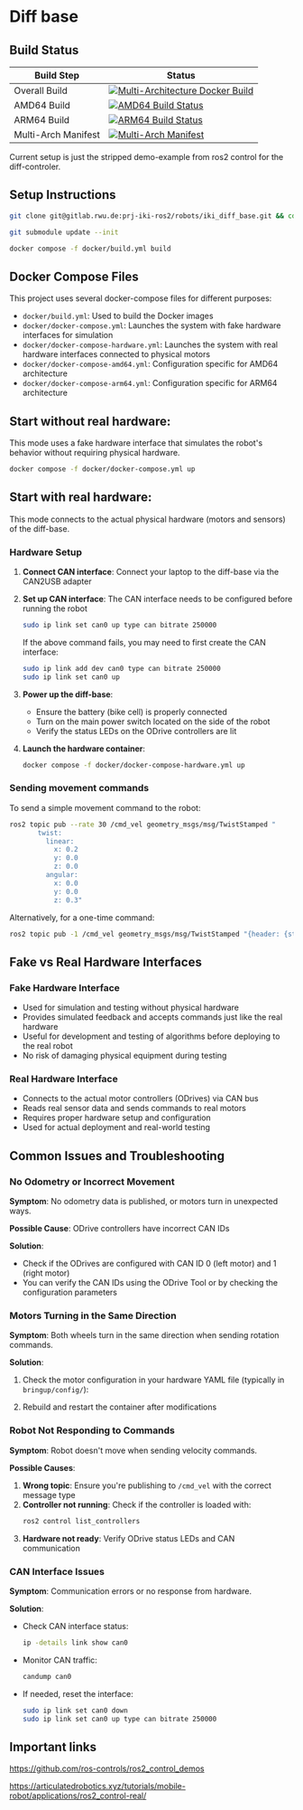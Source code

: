 # Diff base

## Build Status

| Build Step | Status |
|------------|--------|
| Overall Build | [![Multi-Architecture Docker Build](https://github.com/rwu-r2m/r2m_diff_bot/actions/workflows/docker-push.yml/badge.svg)](https://github.com/rwu-r2m/r2m_diff_bot/actions/workflows/docker-push.yml) |
| AMD64 Build | [![AMD64 Build Status](https://github.com/rwu-r2m/r2m_diff_bot/actions/workflows/docker-push.yml/badge.svg?job=build-push-amd64)](https://github.com/rwu-r2m/r2m_diff_bot/actions/workflows/docker-push.yml) |
| ARM64 Build | [![ARM64 Build Status](https://github.com/rwu-r2m/r2m_diff_bot/actions/workflows/docker-push.yml/badge.svg?job=build-push-arm64)](https://github.com/rwu-r2m/r2m_diff_bot/actions/workflows/docker-push.yml) |
| Multi-Arch Manifest | [![Multi-Arch Manifest](https://github.com/rwu-r2m/r2m_diff_bot/actions/workflows/docker-push.yml/badge.svg?job=create-manifests)](https://github.com/rwu-r2m/r2m_diff_bot/actions/workflows/docker-push.yml) |

Current setup is just the stripped demo-example from ros2 control for the diff-controler.

## Setup Instructions

```bash
git clone git@gitlab.rwu.de:prj-iki-ros2/robots/iki_diff_base.git && cd iki_diff_base
```

```bash
git submodule update --init
```

```bash
docker compose -f docker/build.yml build
```

## Docker Compose Files

This project uses several docker-compose files for different purposes:

- `docker/build.yml`: Used to build the Docker images
- `docker/docker-compose.yml`: Launches the system with fake hardware interfaces for simulation
- `docker/docker-compose-hardware.yml`: Launches the system with real hardware interfaces connected to physical motors
- `docker/docker-compose-amd64.yml`: Configuration specific for AMD64 architecture
- `docker/docker-compose-arm64.yml`: Configuration specific for ARM64 architecture

## Start without real hardware:

This mode uses a fake hardware interface that simulates the robot's behavior without requiring physical hardware.

```bash
docker compose -f docker/docker-compose.yml up
```

## Start with real hardware:

This mode connects to the actual physical hardware (motors and sensors) of the diff-base.

### Hardware Setup
1. **Connect CAN interface**: Connect your laptop to the diff-base via the CAN2USB adapter
2. **Set up CAN interface**: The CAN interface needs to be configured before running the robot
   ```bash
   sudo ip link set can0 up type can bitrate 250000
   ```
   If the above command fails, you may need to first create the CAN interface:
   ```bash
   sudo ip link add dev can0 type can bitrate 250000
   sudo ip link set can0 up
   ```

3. **Power up the diff-base**: 
   - Ensure the battery (bike cell) is properly connected
   - Turn on the main power switch located on the side of the robot
   - Verify the status LEDs on the ODrive controllers are lit

4. **Launch the hardware container**:
   ```bash
   docker compose -f docker/docker-compose-hardware.yml up
   ```

### Sending movement commands

To send a simple movement command to the robot:

```bash
ros2 topic pub --rate 30 /cmd_vel geometry_msgs/msg/TwistStamped "
       twist:
         linear:
           x: 0.2
           y: 0.0
           z: 0.0
         angular:
           x: 0.0
           y: 0.0
           z: 0.3"
```

Alternatively, for a one-time command:

```bash
ros2 topic pub -1 /cmd_vel geometry_msgs/msg/TwistStamped "{header: {stamp: {sec: 0}, frame_id: 'base_link'}, twist: {linear: {x: 0.2, y: 0.0, z: 0.0}, angular: {x: 0.0, y: 0.0, z: 0.3}}}"
```

## Fake vs Real Hardware Interfaces

### Fake Hardware Interface
- Used for simulation and testing without physical hardware
- Provides simulated feedback and accepts commands just like the real hardware
- Useful for development and testing of algorithms before deploying to the real robot
- No risk of damaging physical equipment during testing

### Real Hardware Interface
- Connects to the actual motor controllers (ODrives) via CAN bus
- Reads real sensor data and sends commands to real motors
- Requires proper hardware setup and configuration
- Used for actual deployment and real-world testing

## Common Issues and Troubleshooting

### No Odometry or Incorrect Movement

**Symptom**: No odometry data is published, or motors turn in unexpected ways.

**Possible Cause**: ODrive controllers have incorrect CAN IDs

**Solution**: 
- Check if the ODrives are configured with CAN ID 0 (left motor) and 1 (right motor)
- You can verify the CAN IDs using the ODrive Tool or by checking the configuration parameters

### Motors Turning in the Same Direction

**Symptom**: Both wheels turn in the same direction when sending rotation commands.

**Solution**: 
1. Check the motor configuration in your hardware YAML file (typically in `bringup/config/`):

2. Rebuild and restart the container after modifications

### Robot Not Responding to Commands

**Symptom**: Robot doesn't move when sending velocity commands.

**Possible Causes**:
1. **Wrong topic**: Ensure you're publishing to `/cmd_vel` with the correct message type
2. **Controller not running**: Check if the controller is loaded with:
   ```bash
   ros2 control list_controllers
   ```
3. **Hardware not ready**: Verify ODrive status LEDs and CAN communication

### CAN Interface Issues

**Symptom**: Communication errors or no response from hardware.

**Solution**:
- Check CAN interface status:
  ```bash
  ip -details link show can0
  ```
- Monitor CAN traffic:
  ```bash
  candump can0
  ```
- If needed, reset the interface:
  ```bash
  sudo ip link set can0 down
  sudo ip link set can0 up type can bitrate 250000
  ```

## Important links
https://github.com/ros-controls/ros2_control_demos

https://articulatedrobotics.xyz/tutorials/mobile-robot/applications/ros2_control-real/